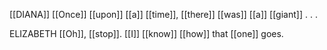 [[DIANA]]
[[Once]] [[upon]] [[a]] [[time]], [[there]] [[was]] [[a]] [[giant]] . . . 

ELIZABETH
[[Oh]], [[stop]]. [[I]] [[know]] [[how]] that [[one]] goes.